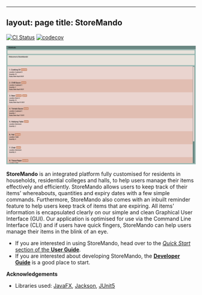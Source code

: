 ----
layout: page 
title: StoreMando
----

[![CI Status](https://github.com/AY2021S2-CS2103T-W10-2/tp/workflows/Java%20CI/badge.svg)](https://github.com/AY2021S2-CS2103T-W10-2/tp/actions)
[![codecov](https://codecov.io/gh/AY2021S2-CS2103T-W10-2/tp/branch/master/graph/badge.svg)](https://codecov.io/gh/AY2021S2-CS2103T-W10-2/tp)

![Ui](images/Ui.png)

**StoreMando** is an integrated platform fully customised for residents in households, residential colleges and halls,
to help users manage their items effectively and efficiently. StoreMando allows users to keep track of their items'
whereabouts, quantities and expiry dates with a few simple commands. Furthermore, StoreMando also comes with an inbuilt
reminder feature to help users keep track of items that are expiring. All items' information is encapsulated clearly on
our simple and clean Graphical User Interface (GUI). Our application is optimised for use via the Command Line
Interface (CLI) and if users have quick fingers, StoreMando can help users manage their items in the blink of an eye.

* If you are interested in using StoreMando, head over to the [_Quick Start_ section of the **User
  Guide**](UserGuide.md#2-quick-start).
* If you are interested about developing StoreMando, the [**Developer Guide**](DeveloperGuide.md) is a good place to
  start.

**Acknowledgements**

* Libraries used: [JavaFX](https://openjfx.io/), [Jackson](https://github.com/FasterXML/jackson),
  [JUnit5](https://github.com/junit-team/junit5)
